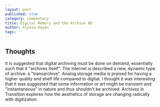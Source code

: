 ```yaml
---
layout: post
published: true
category: commentary
title: Digital Memory and the Archive AD
author: Alyssa Dayan
tags: ''
---
```


## Thoughts
It is suggested that digital archiving must be done on demand, essentially such that it "archives itself". The internet is described a new, dynamic type of archive: a "transarchive". Analog storage media is praised for having a higher quality and shelf life compared to digital. I thought it was interesting that it was suggested that some information or art might be transient and "instantaneous" in nature and thus shouldn't be archived. Archives in Transition explores how the aesthetics of storage are changing radically with digitization.
